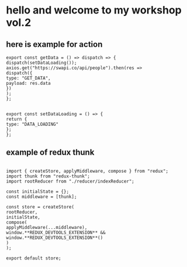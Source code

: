 # hello and welcome to my workshop vol.2

## here is example for action

<pre><code>export const getData = () => dispatch => {
dispatch(setDataLoading());
axios.get("https://swapi.co/api/people").then(res =>
dispatch({
type: "GET_DATA",
payload: res.data
})
);
};
</code></pre>

<pre><code>
export const setDataLoading = () => {
return {
type: "DATA_LOADING"
};
};
</code></pre>

## example of redux thunk

<pre><code>
import { createStore, applyMiddleware, compose } from "redux";
import thunk from "redux-thunk";
import rootReducer from "./reducer/indexReducer";

const initialState = {};
const middleware = [thunk];

const store = createStore(
rootReducer,
initialState,
compose(
applyMiddleware(...middleware),
window.**REDUX_DEVTOOLS_EXTENSION** && window.**REDUX_DEVTOOLS_EXTENSION**()
)
);

export default store;

</code></pre>
